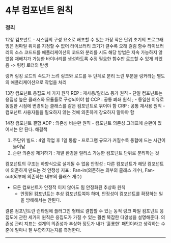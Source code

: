 # 4부 컴포넌트 원칙

### 정리
12장
컴포넌트
	- 시스템의 구성 요소로 배포할 수 있는 가장 작은 단위
초기의 프로그래밍은 컴파일 위치를 지정할 수 없어 라이브러리 크기가 클수록 오래 걸림
함수 라이브러리의 소스 코드드를 애플리케이션의 코드와 분리를 시도
해당 방법은 지속 가능하지 않았음
재배치가 가능한 바이너리를 생성하도록 수정
필요한 함수만 로드할 수 있게 되었음 -> 링킹 로더의 탄생

링커
링킹 로드의 속도가 느려 링크와 로드를 두 단계로 분리
느린 부분을 링커라는 별도의 애플리케이션으로 작업을 처리

13장
컴포넌트 응집도
세 가지 원칙
REP : 재사용/릴리스 등가 원칙
	- 단일 컴포넌트는 응집성 높은 클래스와 모듈들로 구성되어야 함
CCP : 공통 폐쇄 원칙
;	- 동일한 이유로 동일한 시점에 변경되는 클래스를 같은 컴포넌트로 묶어야 함
CRP : 공통 재사용 원칙
	- 컴포넌트 사용자들을 필요하지 않는 것에 의존하게 강요하지 말아야 함

14장
컴포넌트 결합
ADP : 의존성 비순환 원칙
	- 컴포넌트 의존성 그래프에 순환이 있어서는 안 된다.
해결책
1. 주단위 빌드 : 4일 작업 후 1일 통합 - 프로그램 규모가 커질수록 통합에 드는 시간이 늘어남
2. 순환 의존성 제거하기 : 개발 환경을 릴리스 가능한 컴포넌트 단위로 분리하는 것

컴포넌트의 구조는 하향식으로 설계될 수 없음
안정성 : 다른 컴포넌트가 해당 컴포넌트에 의존하게 만드는 것
안정성 지표 : Fan-in(의존하는 외부의 클래스 개수), Fan-out(외부에 의존하는 내부의 클래스 개수)
* 모든 컴포넌트가 안정적 이지 않아도 됨
안정화된 추상화 원칙
	- 안정된 컴포넌트는 추상 컴포넌트여야 하며, 안정성이 컴포넌트를 확장하는 일을 방해해서는 안된다.


결론
컴포넌트란 런타임에 플러그인 형태로 결합할 수 있는 동적 링크 파일
컴포넌트 응집도에 관한 세가지 원칙은 응집도가 가질 수 있는 훨씬 복잡한 다양성을 설명해준다.
의존성 관리 지표는 설계의 의존성과 추상화 정도가 내가 '훌룡한' 패턴이라고 생각하는 수준에
얼마나 잘 부합하지는지를 측정한다.


----------------------------------------------------------------
